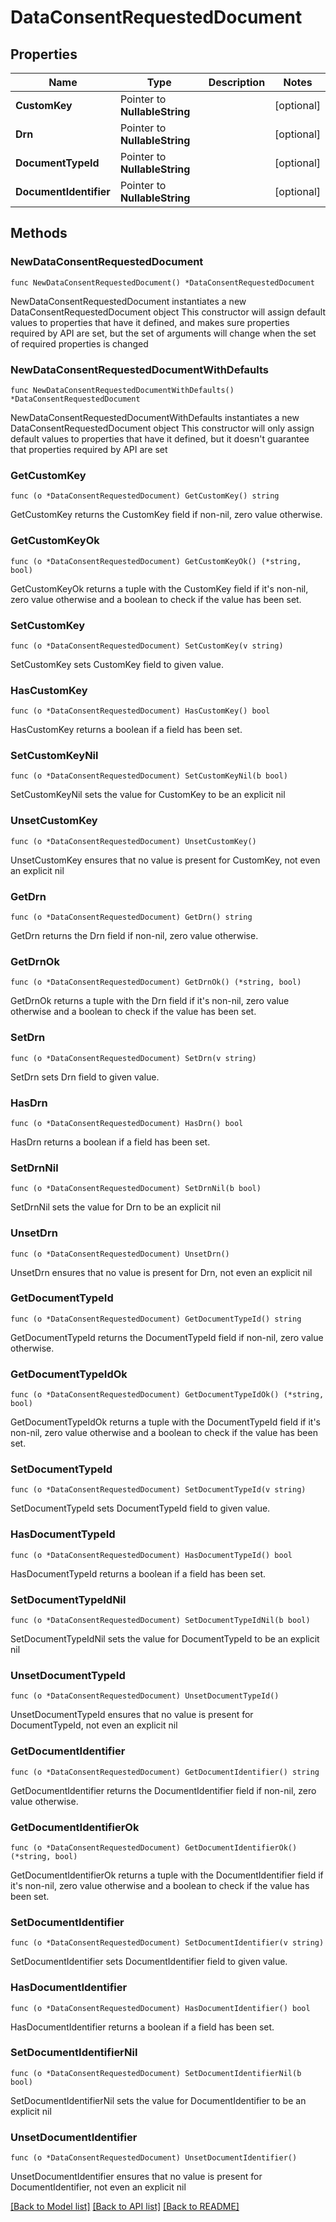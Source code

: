 # DataConsentRequestedDocument

## Properties

Name | Type | Description | Notes
------------ | ------------- | ------------- | -------------
**CustomKey** | Pointer to **NullableString** |  | [optional] 
**Drn** | Pointer to **NullableString** |  | [optional] 
**DocumentTypeId** | Pointer to **NullableString** |  | [optional] 
**DocumentIdentifier** | Pointer to **NullableString** |  | [optional] 

## Methods

### NewDataConsentRequestedDocument

`func NewDataConsentRequestedDocument() *DataConsentRequestedDocument`

NewDataConsentRequestedDocument instantiates a new DataConsentRequestedDocument object
This constructor will assign default values to properties that have it defined,
and makes sure properties required by API are set, but the set of arguments
will change when the set of required properties is changed

### NewDataConsentRequestedDocumentWithDefaults

`func NewDataConsentRequestedDocumentWithDefaults() *DataConsentRequestedDocument`

NewDataConsentRequestedDocumentWithDefaults instantiates a new DataConsentRequestedDocument object
This constructor will only assign default values to properties that have it defined,
but it doesn't guarantee that properties required by API are set

### GetCustomKey

`func (o *DataConsentRequestedDocument) GetCustomKey() string`

GetCustomKey returns the CustomKey field if non-nil, zero value otherwise.

### GetCustomKeyOk

`func (o *DataConsentRequestedDocument) GetCustomKeyOk() (*string, bool)`

GetCustomKeyOk returns a tuple with the CustomKey field if it's non-nil, zero value otherwise
and a boolean to check if the value has been set.

### SetCustomKey

`func (o *DataConsentRequestedDocument) SetCustomKey(v string)`

SetCustomKey sets CustomKey field to given value.

### HasCustomKey

`func (o *DataConsentRequestedDocument) HasCustomKey() bool`

HasCustomKey returns a boolean if a field has been set.

### SetCustomKeyNil

`func (o *DataConsentRequestedDocument) SetCustomKeyNil(b bool)`

 SetCustomKeyNil sets the value for CustomKey to be an explicit nil

### UnsetCustomKey
`func (o *DataConsentRequestedDocument) UnsetCustomKey()`

UnsetCustomKey ensures that no value is present for CustomKey, not even an explicit nil
### GetDrn

`func (o *DataConsentRequestedDocument) GetDrn() string`

GetDrn returns the Drn field if non-nil, zero value otherwise.

### GetDrnOk

`func (o *DataConsentRequestedDocument) GetDrnOk() (*string, bool)`

GetDrnOk returns a tuple with the Drn field if it's non-nil, zero value otherwise
and a boolean to check if the value has been set.

### SetDrn

`func (o *DataConsentRequestedDocument) SetDrn(v string)`

SetDrn sets Drn field to given value.

### HasDrn

`func (o *DataConsentRequestedDocument) HasDrn() bool`

HasDrn returns a boolean if a field has been set.

### SetDrnNil

`func (o *DataConsentRequestedDocument) SetDrnNil(b bool)`

 SetDrnNil sets the value for Drn to be an explicit nil

### UnsetDrn
`func (o *DataConsentRequestedDocument) UnsetDrn()`

UnsetDrn ensures that no value is present for Drn, not even an explicit nil
### GetDocumentTypeId

`func (o *DataConsentRequestedDocument) GetDocumentTypeId() string`

GetDocumentTypeId returns the DocumentTypeId field if non-nil, zero value otherwise.

### GetDocumentTypeIdOk

`func (o *DataConsentRequestedDocument) GetDocumentTypeIdOk() (*string, bool)`

GetDocumentTypeIdOk returns a tuple with the DocumentTypeId field if it's non-nil, zero value otherwise
and a boolean to check if the value has been set.

### SetDocumentTypeId

`func (o *DataConsentRequestedDocument) SetDocumentTypeId(v string)`

SetDocumentTypeId sets DocumentTypeId field to given value.

### HasDocumentTypeId

`func (o *DataConsentRequestedDocument) HasDocumentTypeId() bool`

HasDocumentTypeId returns a boolean if a field has been set.

### SetDocumentTypeIdNil

`func (o *DataConsentRequestedDocument) SetDocumentTypeIdNil(b bool)`

 SetDocumentTypeIdNil sets the value for DocumentTypeId to be an explicit nil

### UnsetDocumentTypeId
`func (o *DataConsentRequestedDocument) UnsetDocumentTypeId()`

UnsetDocumentTypeId ensures that no value is present for DocumentTypeId, not even an explicit nil
### GetDocumentIdentifier

`func (o *DataConsentRequestedDocument) GetDocumentIdentifier() string`

GetDocumentIdentifier returns the DocumentIdentifier field if non-nil, zero value otherwise.

### GetDocumentIdentifierOk

`func (o *DataConsentRequestedDocument) GetDocumentIdentifierOk() (*string, bool)`

GetDocumentIdentifierOk returns a tuple with the DocumentIdentifier field if it's non-nil, zero value otherwise
and a boolean to check if the value has been set.

### SetDocumentIdentifier

`func (o *DataConsentRequestedDocument) SetDocumentIdentifier(v string)`

SetDocumentIdentifier sets DocumentIdentifier field to given value.

### HasDocumentIdentifier

`func (o *DataConsentRequestedDocument) HasDocumentIdentifier() bool`

HasDocumentIdentifier returns a boolean if a field has been set.

### SetDocumentIdentifierNil

`func (o *DataConsentRequestedDocument) SetDocumentIdentifierNil(b bool)`

 SetDocumentIdentifierNil sets the value for DocumentIdentifier to be an explicit nil

### UnsetDocumentIdentifier
`func (o *DataConsentRequestedDocument) UnsetDocumentIdentifier()`

UnsetDocumentIdentifier ensures that no value is present for DocumentIdentifier, not even an explicit nil

[[Back to Model list]](../README.md#documentation-for-models) [[Back to API list]](../README.md#documentation-for-api-endpoints) [[Back to README]](../README.md)


